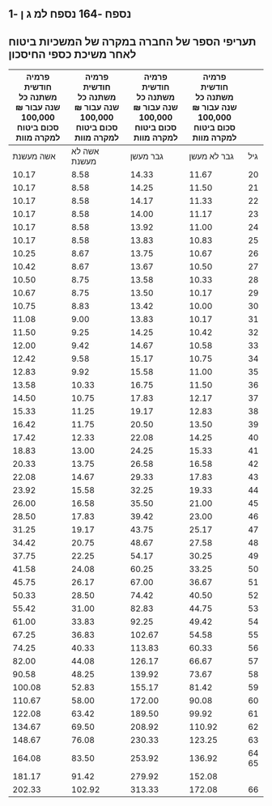 <!-- image -->

## נספח -164 נספח למ ג ן -1

## תעריפי הספר של החברה במקרה של המשכיות ביטוח לאחר משיכת כספי החיסכון

| פרמיה חודשית משתנה כל שנה עבור   ₪ 100,000 סכום ביטוח למקרה מוות   | פרמיה חודשית משתנה כל שנה עבור   ₪ 100,000 סכום ביטוח למקרה מוות   | פרמיה חודשית משתנה כל שנה עבור   ₪ 100,000 סכום ביטוח למקרה מוות   | פרמיה חודשית משתנה כל שנה עבור   ₪ 100,000 סכום ביטוח למקרה מוות   |        |
|--------------------------------------------------------------------|--------------------------------------------------------------------|--------------------------------------------------------------------|--------------------------------------------------------------------|--------|
| אשה מעשנת                                                          | אשה  לא מעשנת                                                      | גבר  מעשן                                                          | גבר לא מעשן                                                        | גיל    |
| 10.17                                                              | 8.58                                                               | 14.33                                                              | 11.67                                                              | 20     |
| 10.17                                                              | 8.58                                                               | 14.25                                                              | 11.50                                                              | 21     |
| 10.17                                                              | 8.58                                                               | 14.17                                                              | 11.33                                                              | 22     |
| 10.17                                                              | 8.58                                                               | 14.00                                                              | 11.17                                                              | 23     |
| 10.17                                                              | 8.58                                                               | 13.92                                                              | 11.00                                                              | 24     |
| 10.17                                                              | 8.58                                                               | 13.83                                                              | 10.83                                                              | 25     |
| 10.25                                                              | 8.67                                                               | 13.75                                                              | 10.67                                                              | 26     |
| 10.42                                                              | 8.67                                                               | 13.67                                                              | 10.50                                                              | 27     |
| 10.50                                                              | 8.75                                                               | 13.58                                                              | 10.33                                                              | 28     |
| 10.67                                                              | 8.75                                                               | 13.50                                                              | 10.17                                                              | 29     |
| 10.75                                                              | 8.83                                                               | 13.42                                                              | 10.00                                                              | 30     |
| 11.08                                                              | 9.00                                                               | 13.83                                                              | 10.17                                                              | 31     |
| 11.50                                                              | 9.25                                                               | 14.25                                                              | 10.42                                                              | 32     |
| 12.00                                                              | 9.42                                                               | 14.67                                                              | 10.58                                                              | 33     |
| 12.42                                                              | 9.58                                                               | 15.17                                                              | 10.75                                                              | 34     |
| 12.83                                                              | 9.92                                                               | 15.58                                                              | 11.00                                                              | 35     |
| 13.58                                                              | 10.33                                                              | 16.75                                                              | 11.50                                                              | 36     |
| 14.50                                                              | 10.75                                                              | 17.83                                                              | 12.17                                                              | 37     |
| 15.33                                                              | 11.25                                                              | 19.17                                                              | 12.83                                                              | 38     |
| 16.42                                                              | 11.75                                                              | 20.50                                                              | 13.50                                                              | 39     |
| 17.42                                                              | 12.33                                                              | 22.08                                                              | 14.25                                                              | 40     |
| 18.83                                                              | 13.00                                                              | 24.25                                                              | 15.33                                                              | 41     |
| 20.33                                                              | 13.75                                                              | 26.58                                                              | 16.58                                                              | 42     |
| 22.08                                                              | 14.67                                                              | 29.33                                                              | 17.83                                                              | 43     |
| 23.92                                                              | 15.58                                                              | 32.25                                                              | 19.33                                                              | 44     |
| 26.00                                                              | 16.58                                                              | 35.50                                                              | 21.00                                                              | 45     |
| 28.50                                                              | 17.83                                                              | 39.42                                                              | 23.00                                                              | 46     |
| 31.25                                                              | 19.17                                                              | 43.75                                                              | 25.17                                                              | 47     |
| 34.42                                                              | 20.75                                                              | 48.67                                                              | 27.58                                                              | 48     |
| 37.75                                                              | 22.25                                                              | 54.17                                                              | 30.25                                                              | 49     |
| 41.58                                                              | 24.08                                                              | 60.25                                                              | 33.25                                                              | 50     |
| 45.75                                                              | 26.17                                                              | 67.00                                                              | 36.67                                                              | 51     |
| 50.33                                                              | 28.50                                                              | 74.42                                                              | 40.50                                                              | 52     |
| 55.42                                                              | 31.00                                                              | 82.83                                                              | 44.75                                                              | 53     |
| 61.00                                                              | 33.83                                                              | 92.25                                                              | 49.42                                                              | 54     |
| 67.25                                                              | 36.83                                                              | 102.67                                                             | 54.58                                                              | 55     |
| 74.25                                                              | 40.33                                                              | 113.83                                                             | 60.33                                                              | 56     |
| 82.00                                                              | 44.08                                                              | 126.17                                                             | 66.67                                                              | 57     |
| 90.58                                                              | 48.25                                                              | 139.92                                                             | 73.67                                                              | 58     |
| 100.08                                                             | 52.83                                                              | 155.17                                                             | 81.42                                                              | 59     |
| 110.67                                                             | 58.00                                                              | 172.00                                                             | 90.08                                                              | 60     |
| 122.08                                                             | 63.42                                                              | 189.50                                                             | 99.92                                                              | 61     |
| 134.67                                                             | 69.50                                                              | 208.92                                                             | 110.92                                                             | 62     |
| 148.67                                                             | 76.08                                                              | 230.33                                                             | 123.25                                                             | 63     |
| 164.08                                                             | 83.50                                                              | 253.92                                                             | 136.92                                                             | 64  65 |
| 181.17                                                             | 91.42                                                              | 279.92                                                             | 152.08                                                             |        |
| 202.33                                                             | 102.92                                                             | 313.33                                                             | 172.08                                                             | 66     |

<!-- image -->